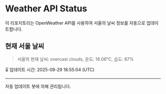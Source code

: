 
# Weather API Status

이 리포지토리는 OpenWeather API를 사용하여 서울의 날씨 정보를 자동으로 업데이트합니다.

## 현재 서울 날씨
> 서울의 현재 날씨: overcast clouds, 온도: 18.06°C, 습도: 87%

⏳ 업데이트 시간: 2025-09-29 18:55:04 (UTC)

---
자동 업데이트 봇에 의해 관리됩니다.
